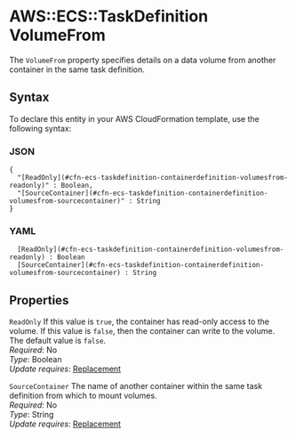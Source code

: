 # AWS::ECS::TaskDefinition VolumeFrom<a name="aws-properties-ecs-taskdefinition-containerdefinitions-volumesfrom"></a>

The `VolumeFrom` property specifies details on a data volume from another container in the same task definition\.

## Syntax<a name="aws-properties-ecs-taskdefinition-containerdefinitions-volumesfrom-syntax"></a>

To declare this entity in your AWS CloudFormation template, use the following syntax:

### JSON<a name="aws-properties-ecs-taskdefinition-containerdefinitions-volumesfrom-syntax.json"></a>

```
{
  "[ReadOnly](#cfn-ecs-taskdefinition-containerdefinition-volumesfrom-readonly)" : Boolean,
  "[SourceContainer](#cfn-ecs-taskdefinition-containerdefinition-volumesfrom-sourcecontainer)" : String
}
```

### YAML<a name="aws-properties-ecs-taskdefinition-containerdefinitions-volumesfrom-syntax.yaml"></a>

```
﻿  [ReadOnly](#cfn-ecs-taskdefinition-containerdefinition-volumesfrom-readonly) : Boolean
﻿  [SourceContainer](#cfn-ecs-taskdefinition-containerdefinition-volumesfrom-sourcecontainer) : String
```

## Properties<a name="aws-properties-ecs-taskdefinition-containerdefinitions-volumesfrom-properties"></a>

`ReadOnly`  <a name="cfn-ecs-taskdefinition-containerdefinition-volumesfrom-readonly"></a>
If this value is `true`, the container has read\-only access to the volume\. If this value is `false`, then the container can write to the volume\. The default value is `false`\.  
*Required*: No  
*Type*: Boolean  
*Update requires*: [Replacement](https://docs.aws.amazon.com/AWSCloudFormation/latest/UserGuide/using-cfn-updating-stacks-update-behaviors.html#update-replacement)

`SourceContainer`  <a name="cfn-ecs-taskdefinition-containerdefinition-volumesfrom-sourcecontainer"></a>
The name of another container within the same task definition from which to mount volumes\.  
*Required*: No  
*Type*: String  
*Update requires*: [Replacement](https://docs.aws.amazon.com/AWSCloudFormation/latest/UserGuide/using-cfn-updating-stacks-update-behaviors.html#update-replacement)
